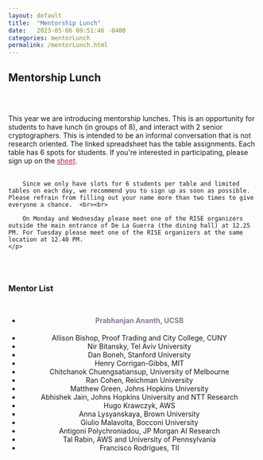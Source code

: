 ```yaml
---
layout: default
title:  "Mentorship Lunch"
date:   2023-05-06 09:51:46 -0400
categories: mentorLunch
permalink: /mentorLunch.html
---
```


<h2>Mentorship Lunch</h2>

<div style="padding-top: 30px;"></div>

<div class="announce">
	<p>
This year we are introducing mentorship lunches. This is an opportunity for students to have lunch (in groups of 8), and interact with 2 senior cryptographers. This is intended to be an informal conversation that is not research oriented. The linked spreadsheet has the table assignments. Each table has 6 spots for students. If you're interested in participating, please sign up on the <a href="https://docs.google.com/spreadsheets/d/1LwsQ8-gHMZKN1ABzRadgauvGVWFGi2vfD2SFXtEpshs/edit?usp=sharing" style="color:crimson;">sheet</a>. <br><br>
		
		Since we only have slots for 6 students per table and limited tables on each day, we recommend you to sign up as soon as possible. Please refrain from filling out your name more than two times to give everyone a chance.  <br><br>
		
		On Monday and Wednesday please meet one of the RISE organizers outside the main entrance of De La Guerra (the dining hall) at 12.25 PM. For Tuesday please meet one of the RISE organizers at the same location at 12.40 PM.
	</p>
</div>	

<div style="padding-top: 30px;"></div>
<h3>Mentor List</h3>
<div style="padding-top: 10px;"></div>
<center>
<ul>
        <li><h4 style="color:#8d7698">Prabhanjan Ananth, UCSB</h4></li>
        <li>Allison Bishop, Proof Trading and City College, CUNY</li>
        <li>Nir Bitansky, Tel Aviv University</li>
        <li>Dan Boneh, Stanford University</li>
        <li>Henry Corrigan-Gibbs, MIT</li>
        <li>Chitchanok Chuengsatiansup, University of Melbourne</li>
        <li>Ran Cohen, Reichman University</li>
        <li>Matthew Green, Johns Hopkins University</li>
        <li>Abhishek Jain, Johns Hopkins University and NTT Research</li>
        <li>Hugo Krawczyk, AWS</li>
        <li>Anna Lysyanskaya, Brown University</li>
        <li>Giulio Malavolta, Bocconi University</li>
        <li>Antigoni Polychroniadou, JP Morgan AI Research</li>
        <li>Tal Rabin, AWS and University of Pennsylvania</li>
        <li>Francisco Rodrigues, TII</li>
    </ul>
</center>

<iframe src="" width="800" height="600" frameborder="0" marginheight="0" marginwidth="0"></iframe>


<div style="padding-bottom: 60px;"></div>
